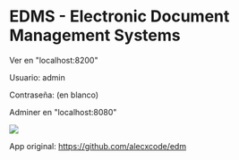 # EDMS - Electronic Document Management Systems

Ver en "localhost:8200"

Usuario: admin

Contraseña:       (en blanco)


Adminer en "localhost:8080"

<image src="https://github.com/jmlcas/edm/blob/main/assets/edm-adminer.png">
  

App original: https://github.com/alecxcode/edm


